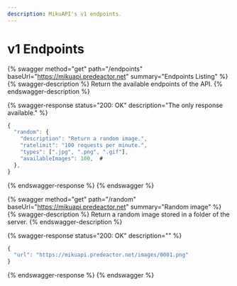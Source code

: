 ```yaml
---
description: MikuAPI's v1 endpoints.
---
```


# v1 Endpoints

{% swagger method="get" path="/endpoints" baseUrl="https://mikuapi.predeactor.net" summary="Endpoints Listing" %}
{% swagger-description %}
Return the available endpoints of the API.
{% endswagger-description %}

{% swagger-response status="200: OK" description="The only response available." %}
```javascript
{
  "random": {
    "description": "Return a random image.",
    "ratelimit": "100 requests per minute.",
    "types": [".jpg", ".png", ".gif"],
    "availableImages": 100,  # 
  },
}
```
{% endswagger-response %}
{% endswagger %}

{% swagger method="get" path="/random" baseUrl="https://mikuapi.predeactor.net" summary="Random image" %}
{% swagger-description %}
Return a random image stored in a folder of the server.
{% endswagger-description %}

{% swagger-response status="200: OK" description="" %}
```javascript
{
  "url": "https://mikuapi.predeactor.net/images/0001.png" 
}
```
{% endswagger-response %}
{% endswagger %}
